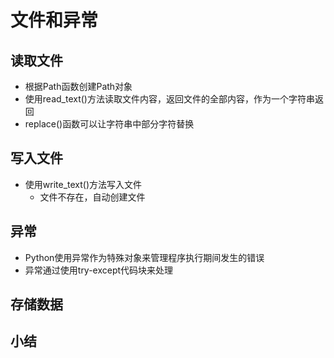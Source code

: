 # 文件和异常

## 读取文件
- 根据Path函数创建Path对象
- 使用read_text()方法读取文件内容，返回文件的全部内容，作为一个字符串返回
- replace()函数可以让字符串中部分字符替换
## 写入文件
- 使用write_text()方法写入文件
    - 文件不存在，自动创建文件

## 异常
- Python使用异常作为特殊对象来管理程序执行期间发生的错误
- 异常通过使用try-except代码块来处理

## 存储数据

## 小结
